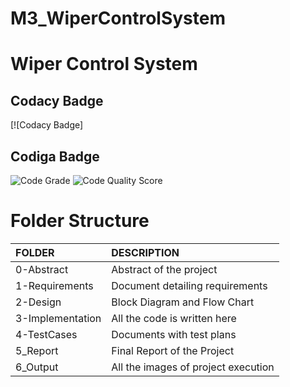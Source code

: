 # M3_WiperControlSystem

# **Wiper Control System**
## Codacy Badge
[![Codacy Badge]
## Codiga Badge 
![Code Grade](https://api.codiga.io/project/33536/status/svg)
![Code Quality Score](https://api.codiga.io/project/33536/score/svg)

	
# Folder Structure

|FOLDER|DESCRIPTION|
|:-----|:----------|
|0-Abstract|Abstract of the project|
|1-Requirements|Document detailing requirements|
|2-Design|Block Diagram and Flow Chart|
|3-Implementation|All the code is written here|
|4-TestCases|Documents with test plans|
|5_Report|Final Report of the Project|
|6_Output|All the images of project execution|
